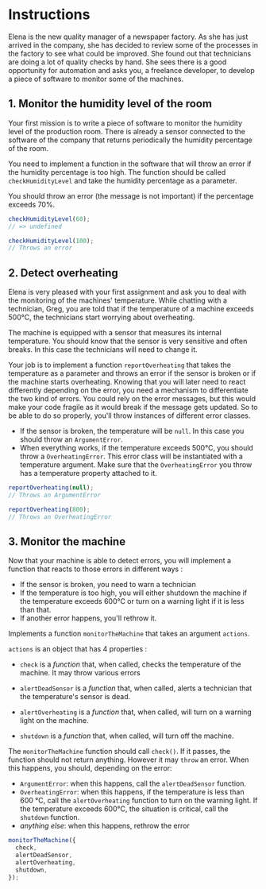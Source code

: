 # Instructions

Elena is the new quality manager of a newspaper factory. As she has just arrived in the company, she has decided to review some of the processes in the factory to see what could be improved. She found out that technicians are doing a lot of quality checks by hand. She sees there is a good opportunity for automation and asks you, a freelance developer, to develop a piece of software to monitor some of the machines.

## 1. Monitor the humidity level of the room

Your first mission is to write a piece of software to monitor the humidity level of the production room. There is already a sensor connected to the software of the company that returns periodically the humidity percentage of the room.

You need to implement a function in the software that will throw an error if the humidity percentage is too high.
The function should be called `checkHumidityLevel` and take the humidity percentage as a parameter.

You should throw an error (the message is not important) if the percentage exceeds 70%.

```javascript
checkHumidityLevel(60);
// => undefined
```

```javascript
checkHumidityLevel(100);
// Throws an error
```

## 2. Detect overheating

Elena is very pleased with your first assignment and ask you to deal with the monitoring of the machines' temperature.
While chatting with a technician, Greg, you are told that if the temperature of a machine exceeds 500°C, the technicians start worrying about overheating.

The machine is equipped with a sensor that measures its internal temperature.
You should know that the sensor is very sensitive and often breaks.
In this case the technicians will need to change it.

Your job is to implement a function `reportOverheating` that takes the temperature as a parameter and throws an error if the sensor is broken or if the machine starts overheating.
Knowing that you will later need to react differently depending on the error, you need a mechanism to differentiate the two kind of errors.
You could rely on the error messages, but this would make your code fragile as it would break if the message gets updated.
So to be able to do so properly, you'll throw instances of different error classes.

- If the sensor is broken, the temperature will be `null`.
  In this case you should throw an `ArgumentError`.
- When everything works, if the temperature exceeds 500°C, you should throw a `OverheatingError`.
  This error class will be instantiated with a temperature argument.
  Make sure that the `OverheatingError` you throw has a temperature property attached to it.

```javascript
reportOverheating(null);
// Throws an ArgumentError
```

```javascript
reportOverheating(800);
// Throws an OverheatingError
```

## 3. Monitor the machine

Now that your machine is able to detect errors, you will implement a function that reacts to those errors in different ways :

- If the sensor is broken, you need to warn a technician
- If the temperature is too high, you will either shutdown the machine if the temperature exceeds 600°C or turn on a warning light if it is less than that.
- If another error happens, you'll rethrow it.

Implements a function `monitorTheMachine` that takes an argument `actions`.

`actions` is an object that has 4 properties :

- `check` is a _*function*_ that, when called, checks the temperature of the machine.
  It may throw various errors

- `alertDeadSensor` is a _*function*_ that, when called, alerts a technician that the temperature's sensor is dead.

- `alertOverheating` is a _*function*_ that, when called, will turn on a warning light on the machine.

- `shutdown` is a _*function*_ that, when called, will turn off the machine.

The `monitorTheMachine` function should call `check()`. If it passes, the function should not return anything. However it may `throw` an error. When this happens, you should, depending on the error:

- `ArgumentError`: when this happens, call the `alertDeadSensor` function.
- `OverheatingError`: when this happens, if the temperature is less than 600 °C, call the `alertOverheating` function to turn on the warning light. If the temperature exceeds 600°C, the situation is critical, call the `shutdown` function.
- _anything else_: when this happens, rethrow the error

```javascript
monitorTheMachine({
  check,
  alertDeadSensor,
  alertOverheating,
  shutdown,
});
```
